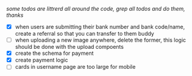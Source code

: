 *some todos are littrerd all around the code, grep all todos and do them, thanks*

- [x] when users are submitting their bank number and bank code/name, create a referral so that you can transfer to them buddy
- [ ] when uploading a new image anywhere, delete the former, this logic should be done with the upload compoents
- [x] create the schema for payment
- [x] create payment logic
- [ ] cards in username page are too large for mobile
